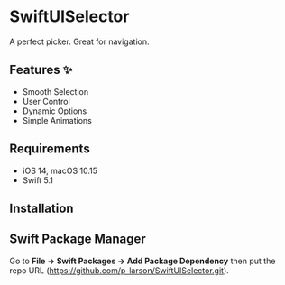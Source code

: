# SwiftUISelector
A perfect picker. Great for navigation.

## Features :sparkles:
- Smooth Selection
- User Control
- Dynamic Options
- Simple Animations

## Requirements
- iOS 14, macOS 10.15
- Swift 5.1

## Installation

## Swift Package Manager

Go to **File → Swift Packages → Add Package Dependency** then put the repo URL (https://github.com/p-larson/SwiftUISelector.git).
